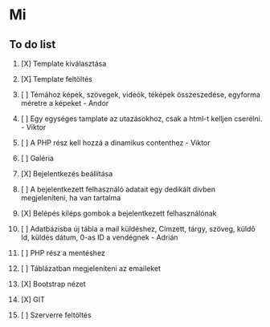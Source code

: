# Mi
## To do list
1. [X] Template kiválasztása  

2. [X] Template feltöltés  

3. [ ] Témához képek, szövegek, videók, téképek összeszedése, egyforma méretre a képeket - Andor  

4. [ ] Egy egységes tamplate az utazásokhoz, csak a html-t kelljen cserélni. - Viktor    

5. [ ] A PHP rész kell hozzá a dinamikus contenthez - Viktor  

6. [ ] Galéria  

7. [X] Bejelentkezés beállítása  

8. [ ] A bejelentkezett felhasználó adatait egy dedikált divben megjeleníteni, ha van tartalma  

9. [X] Belépés kiléps gombok a bejelentkezett felhasználónak  

10. [ ] Adatbázisba új tábla a mail küldéshez, Címzett, tárgy, szöveg, küldő Id, küldés dátum, 0-as ID a vendégnek - Adrián  

11. [ ] PHP rész a mentéshez  

12. [ ] Táblázatban megjeleníteni az emaileket  

13. [X] Bootstrap nézet    

14. [X] GIT  

15. [ ] Szerverre feltöltés 
